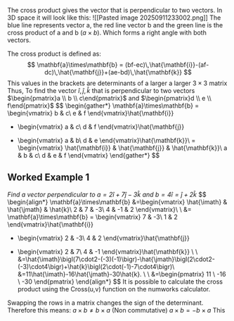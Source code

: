 The cross product gives the vector that is perpendicular to two vectors. In 3D space it will look like this: 
![[Pasted image 20250911233002.png]]
The blue line represents vector a, the red line vector b and the green line is the cross product of a and b ($a \times b$). Which forms a right angle with both vectors.

The cross product is defined as:
$$
\mathbf{a}\times\mathbf{b} = (bf-ec)\,\hat{\mathbf{i}}-(af-dc)\,\hat{\mathbf{j}}+(ae-bd)\,\hat{\mathbf{k}}
$$
This values in the brackets are determinants of a larger a larger $3\times 3$ matrix Thus, To find the vector $\hat{i},\hat{j},\hat{k}$ that is perpendicular to two vectors $\begin{pmatrix}a  \\ b \\ c\end{pmatrix}$ and $\begin{pmatrix}d \\ e \\ f\end{pmatrix}$
$$
\begin{gather*}
\mathbf{a}\times\mathbf{b} = \begin{vmatrix} b & c\\ e & f \end{vmatrix}\hat{\mathbf{i}}
- \begin{vmatrix} a & c\\ d & f \end{vmatrix}\hat{\mathbf{j}}
+ \begin{vmatrix} a & b\\ d & e \end{vmatrix}\hat{\mathbf{k}}\\
= \begin{vmatrix} \hat{\mathbf{i}} & \hat{\mathbf{j}} & \hat{\mathbf{k}}\\
a & b & c\\
d & e & f \end{vmatrix}
\end{gather*}
$$
## Worked Example 1
*Find a vector perpendicular to $a=2\hat{i}+7\hat{j}-3\hat{k}$ and $b=4\hat{i}=\hat{j}+2\hat{k}$*
$$
\begin{align*}
\mathbf{a}\times\mathbf{b}
&=\begin{vmatrix}
\hat{\imath} & \hat{\jmath} & \hat{k}\\
2 & 7 & -3\\
4 & -1 & 2
\end{vmatrix}\\ \\
&= \mathbf{a}\times\mathbf{b} = \begin{vmatrix} 7 & -3\\ 1 & 2 \end{vmatrix}\hat{\mathbf{i}}
- \begin{vmatrix} 2 & -3\\ 4 & 2 \end{vmatrix}\hat{\mathbf{j}}
+ \begin{vmatrix} 2 & 7\\ 4 & -1 \end{vmatrix}\hat{\mathbf{k}} \\ \\
&=\hat{\imath}\bigl(7\cdot2-(-3)(-1)\bigr)-\hat{\jmath}\bigl(2\cdot2-(-3)\cdot4\bigr)+\hat{k}\bigl(2\cdot(-1)-7\cdot4\bigr)\\
&=11\hat{\imath}-16\hat{\jmath}-30\hat{k}. \\ \\
&=\begin{pmatrix}
11 \\
-16 \\
-30
\end{pmatrix}
\end{align*}
$$
It is possible to calculate the cross product using the Cross(u,v) function on the numworks calculator.

Swapping the rows in a matrix changes the sign of the determinant. Therefore this means:
$a\times b\neq b\times a$ (Non commutative)
$a\times b=-b\times a$ This


